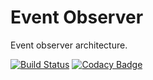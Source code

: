 # Event Observer
Event observer architecture.

[![Build Status](https://travis-ci.org/tiagosampaio/event-observer.svg?branch=master)](https://travis-ci.org/tiagosampaio/event-observer)
[![Codacy Badge](https://api.codacy.com/project/badge/Grade/5f2b3e556099423c8ad7cb95ed3a87be)](https://www.codacy.com/app/tiagoosampaio/event-observer?utm_source=github.com&amp;utm_medium=referral&amp;utm_content=tiagosampaio/event-observer&amp;utm_campaign=Badge_Grade)

